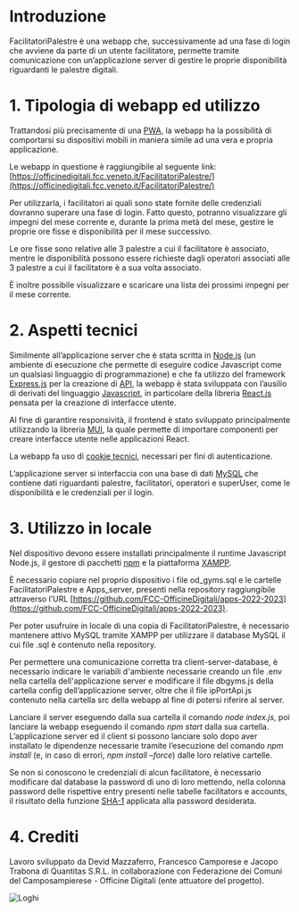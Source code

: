 # Introduzione

FacilitatoriPalestre è una webapp che, successivamente ad una fase di login che avviene da parte di un utente facilitatore, permette tramite comunicazione con un’applicazione server di gestire le proprie disponibilità riguardanti le palestre digitali.

# 1. Tipologia di webapp ed utilizzo

Trattandosi più precisamente di una [PWA](https://it.wikipedia.org/wiki/Progressive_Web_App), la webapp ha la possibilità di comportarsi su dispositivi mobili in maniera simile ad una vera e propria applicazione.

Le webapp in questione è raggiungibile al seguente link: [https://officinedigitali.fcc.veneto.it/FacilitatoriPalestre/](https://officinedigitali.fcc.veneto.it/FacilitatoriPalestre/)

Per utilizzarla, i facilitatori ai quali sono state fornite delle credenziali dovranno superare una fase di login. Fatto questo, potranno visualizzare gli impegni del mese corrente e, durante la prima metà del mese, gestire le proprie ore fisse e disponibilità per il mese successivo.

Le ore fisse sono relative alle 3 palestre a cui il facilitatore è associato, mentre le disponibilità possono essere richieste dagli operatori associati alle 3 palestre a cui il facilitatore è a sua volta associato.

È inoltre possibile visualizzare e scaricare una lista dei prossimi impegni per il mese corrente.

# 2. Aspetti tecnici

Similmente all’applicazione server che è stata scritta in [Node.js](https://nodejs.org/it/) (un ambiente di esecuzione che permette di eseguire codice Javascript come un qualsiasi linguaggio di programmazione) e che fa utilizzo del framework [Express.js](https://expressjs.com/it/) per la creazione di [API](https://it.wikipedia.org/wiki/Application_programming_interface), la webapp è stata sviluppata con l’ausilio di derivati del linguaggio [Javascript](https://www.javascript.com/), in particolare della libreria [React.js](https://it.reactjs.org/) pensata per la creazione di interfacce utente.

Al fine di garantire responsività, il frontend è stato sviluppato principalmente utilizzando la libreria [MUI](https://mui.com/), la quale permette di importare componenti per creare interfacce utente nelle applicazioni React.

La webapp fa uso di [cookie tecnici](https://it.wikipedia.org/wiki/Cookie), necessari per fini di autenticazione.

L’applicazione server si interfaccia con una base di dati [MySQL](https://www.mysql.com/it/) che contiene dati riguardanti palestre, facilitatori, operatori e superUser, come le disponibilità e le credenziali per il login.

# 3. Utilizzo in locale

Nel dispositivo devono essere installati principalmente il runtime Javascript Node.js, il gestore di pacchetti [npm](https://www.nodeacademy.it/cose-npm-installazione-locale-globale-aggiornamento) e la piattaforma [XAMPP](https://www.apachefriends.org/it/index.html).

È necessario copiare nel proprio dispositivo i file od_gyms.sql e le cartelle FacilitatoriPalestre e Apps_server, presenti nella repository raggiungibile attraverso l’URL [https://github.com/FCC-OfficineDigitali/apps-2022-2023](https://github.com/FCC-OfficineDigitali/apps-2022-2023).

Per poter usufruire in locale di una copia di FacilitatoriPalestre, è necessario mantenere attivo MySQL tramite XAMPP per utilizzare il database MySQL il cui file .sql è contenuto nella repository.

Per permettere una comunicazione corretta tra client-server-database, è necessario indicare le variabili d'ambiente necessarie creando un file .env nella cartella dell'applicazione server e modificare il file dbgyms.js della cartella config dell’applicazione server, oltre che il file ipPortApi.js contenuto nella cartella src della webapp al fine di potersi riferire al server.

Lanciare il server eseguendo dalla sua cartella il comando _node index.js_, poi lanciare la webapp eseguendo il comando _npm start_ dalla sua cartella. L’applicazione server ed il client si possono lanciare solo dopo aver installato le dipendenze necessarie tramite l’esecuzione del comando _npm install_ (e, in caso di errori, _npm install –force_) dalle loro relative cartelle.

Se non si conoscono le credenziali di alcun facilitatore, è necessario modificare dal database la password di uno di loro mettendo, nella colonna password delle rispettive entry presenti nelle tabelle facilitators e accounts, il risultato della funzione [SHA-1](http://www.sha1-online.com/) applicata alla password desiderata.

# 4. Crediti

Lavoro sviluppato da Devid Mazzaferro, Francesco Camporese e Jacopo Trabona di Quantitas S.R.L. in collaborazione con Federazione dei Comuni del Camposampierese - Officine Digitali (ente attuatore del progetto).

![Loghi](/mergedLogos.png)
